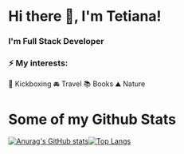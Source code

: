 # Hi there 👋, I'm Tetiana! 

### I'm Full Stack Developer

### ⚡ My interests:

:boxing_glove: Kickboxing :oncoming_automobile: Travel :books: Books :mountain: Nature

# Some of my Github Stats



[![Anurag's GitHub stats](https://github-readme-stats.vercel.app/api?username=Tetiana1386&show_icons=true)](https://github.com/anuraghazra/github-readme-stats)[![Top Langs](https://github-readme-stats.vercel.app/api/top-langs/?username=Tetiana1386&layout=compact)](https://github.com/anuraghazra/github-readme-stats)


